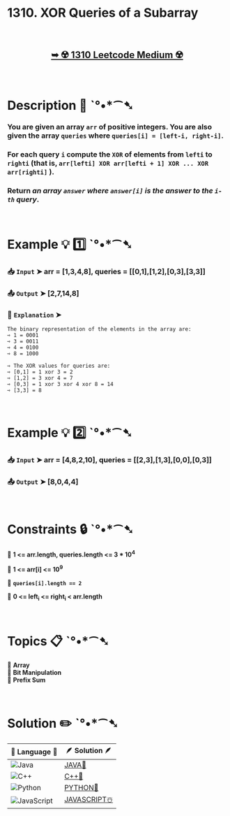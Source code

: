 # 1310. XOR Queries of a Subarray

</br>

<h2 align="center"> 

<a href="https://leetcode.com/problems/xor-queries-of-a-subarray/description/?envType=daily-question&envId=2024-09-13"><strong>➥ ☢️ 1310 Leetcode Medium ☢️ </strong></a>
</h2>

</br>

# Description 📜 ˋ°•*⁀➷

### You are given an array `arr` of positive integers. You are also given the array `queries` where `queries[i] = [left-i, right-i]`.

### For each query `i` compute the `XOR` of elements from `lefti` to `righti` (that is, `arr[lefti] XOR arr[lefti + 1] XOR ... XOR arr[righti]` ).

### Return *an array `answer` where `answer[i]` is the answer to the `i-th` query*.

</br>

# Example 💡 1️⃣ ˋ°•*⁀➷

  ### 📥 `Input`  ➤ arr = [1,3,4,8], queries = [[0,1],[1,2],[0,3],[3,3]]

  ### 📤 `Output`  ➤  [2,7,14,8] 

  ### 🔦 `Explanation`  ➤ 

    The binary representation of the elements in the array are:
    ➺ 1 = 0001 
    ➺ 3 = 0011 
    ➺ 4 = 0100 
    ➺ 8 = 1000 

    ➺ The XOR values for queries are:
    ➺ [0,1] = 1 xor 3 = 2 
    ➺ [1,2] = 3 xor 4 = 7 
    ➺ [0,3] = 1 xor 3 xor 4 xor 8 = 14 
    ➺ [3,3] = 8

</br>

# Example 💡 2️⃣ ˋ°•*⁀➷

  ### 📥 `Input` ➤ arr = [4,8,2,10], queries = [[2,3],[1,3],[0,0],[0,3]]

  ### 📤 `Output`  ➤ [8,0,4,4]

</br>

# Constraints 🔒 ˋ°•*⁀➷

🔹 **1 <= arr.length, queries.length <= 3 * 10<sup>4</sup>** </br>

🔹 **1 <= arr[i] <= 10<sup>9</sup>** </br>

🔹 **`queries[i].length == 2`** </br>

🔹 **0 <= left<sub>i</sub> <= right<sub>i</sub> < arr.length** </br>

</br>

# Topics 📋 ˋ°•*⁀➷

🔸 **Array**  </br>
🔸 **Bit Manipulation**  </br>
🔸 **Prefix Sum**  </br>

</br>

# Solution ✏️ ˋ°•*⁀➷

| 📒 Language 📒  | 🪶 Solution 🪶 |
| ------------- | ------------- |
|  ![Java](https://img.shields.io/badge/java-%23ED8B00.svg?style=for-the-badge&logo=openjdk&logoColor=white)  | [JAVA🍁](https://github.com/Prakhar-002/LEETCODE/blob/main/%F0%9F%93%9C%20Daily%20Challange%20%F0%9F%92%A1/09%20September%20%F0%9F%8D%82%202024/13%20-%2009%20-%202024%20---%201310.%20XOR%20Queries%20of%20a%20Subarray%20%E2%98%83%EF%B8%8F%20%F0%9F%8D%81%20%F0%9F%8D%B0%20%F0%9F%8E%B2/%F0%9F%8D%81JAVA-1310.%20XOR%20Queries%20of%20a%20Subarray.java) |
|  ![C++](https://img.shields.io/badge/c++-%2300599C.svg?style=for-the-badge&logo=c%2B%2B&logoColor=white)  | [C++🎲](https://github.com/Prakhar-002/LEETCODE/blob/main/%F0%9F%93%9C%20Daily%20Challange%20%F0%9F%92%A1/09%20September%20%F0%9F%8D%82%202024/13%20-%2009%20-%202024%20---%201310.%20XOR%20Queries%20of%20a%20Subarray%20%E2%98%83%EF%B8%8F%20%F0%9F%8D%81%20%F0%9F%8D%B0%20%F0%9F%8E%B2/%F0%9F%8E%B2CPP-1310.%20XOR%20Queries%20of%20a%20Subarray.cpp)  |
|  ![Python](https://img.shields.io/badge/python-3670A0?style=for-the-badge&logo=python&logoColor=ffdd54)    | [PYTHON🍰](https://github.com/Prakhar-002/LEETCODE/blob/main/%F0%9F%93%9C%20Daily%20Challange%20%F0%9F%92%A1/09%20September%20%F0%9F%8D%82%202024/13%20-%2009%20-%202024%20---%201310.%20XOR%20Queries%20of%20a%20Subarray%20%E2%98%83%EF%B8%8F%20%F0%9F%8D%81%20%F0%9F%8D%B0%20%F0%9F%8E%B2/%F0%9F%8D%B0PYTHON-1310.%20XOR%20Queries%20of%20a%20Subarray.py) |
| ![JavaScript](https://img.shields.io/badge/javascript-%23323330.svg?style=for-the-badge&logo=javascript&logoColor=%23F7DF1E)   | [JAVASCRIPT☃️](https://github.com/Prakhar-002/LEETCODE/blob/main/%F0%9F%93%9C%20Daily%20Challange%20%F0%9F%92%A1/09%20September%20%F0%9F%8D%82%202024/13%20-%2009%20-%202024%20---%201310.%20XOR%20Queries%20of%20a%20Subarray%20%E2%98%83%EF%B8%8F%20%F0%9F%8D%81%20%F0%9F%8D%B0%20%F0%9F%8E%B2/%E2%98%83%EF%B8%8FJAVASCRIPT-1310.%20XOR%20Queries%20of%20a%20Subarray.js) |
